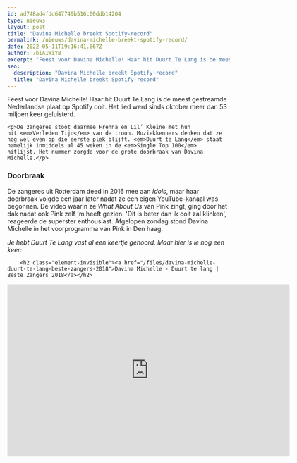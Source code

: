 ```yaml
---
id: ad748ad4fdd647749b516c00ddb14204
type: nieuws
layout: post
title: "Davina Michelle breekt Spotify-record"
permalink: /nieuws/davina-michelle-breekt-spotify-record/
date: 2022-05-11T19:16:41.067Z
author: 7biA1WiYB
excerpt: "Feest voor Davina Michelle! Haar hit Duurt Te Lang is de meest gestreamde Nederlandse plaat op Spotify ooit. Het lied werd sinds oktober meer dan 53 miljoen keer geluisterd.  "
seo:
  description: "Davina Michelle breekt Spotify-record"
  title: "Davina Michelle breekt Spotify-record"
---
```

Feest voor Davina Michelle! Haar hit Duurt Te Lang is de meest gestreamde Nederlandse plaat op Spotify ooit. Het lied werd sinds oktober meer dan 53 miljoen keer geluisterd.  

    <p>De zangeres stoot daarmee Frenna en Lil’ Kleine met hun hit <em>Verleden Tijd</em> van de troon. Muziekkenners denken dat ze nog wel even op die eerste plek blijft. <em>Duurt te Lang</em> staat namelijk inmiddels al 45 weken in de <em>Single Top 100</em> hitlijst. Het nummer zorgde voor de grote doorbraak van Davina Michelle.</p>
<h3>Doorbraak</h3>
<p>De zangeres uit Rotterdam deed in 2016 mee aan <em>Idols</em>, maar haar doorbraak volgde een jaar later nadat ze een eigen YouTube-kanaal was begonnen. De video waarin ze<em> What About Us </em>van Pink zingt, ging door het dak nadat ook Pink zelf 'm heeft gezien. 'Dit is beter dan ik ooit zal klinken', reageerde de superster enthousiast. Afgelopen zondag stond Davina Michelle in het voorprogramma van Pink in Den haag.</p>
<p><em>Je hebt Duurt Te Lang vast al een keertje gehoord. Maar hier is ie nog een keer:</em></p>
<p><div class="media media-element-container media-default"><div id="file-538114" class="file file-video file-video-youtube">

        <h2 class="element-invisible"><a href="/files/davina-michelle-duurt-te-lang-beste-zangers-2018">Davina Michelle - Duurt te lang | Beste Zangers 2018</a></h2>
    
  
  <div class="content">
    <div class="media-youtube-video media-element file-default media-youtube-1">
  <iframe class="media-youtube-player" width="640" height="390" title="Davina Michelle - Duurt te lang | Beste Zangers 2018" src="https://www.youtube.com/embed/n_j1clPqEvg?wmode=opaque&controls=" name="Davina Michelle - Duurt te lang | Beste Zangers 2018" frameborder="0" allowfullscreen="">Video van Davina Michelle - Duurt te lang | Beste Zangers 2018</iframe>
</div>
  </div>

  
</div>
</div>  
